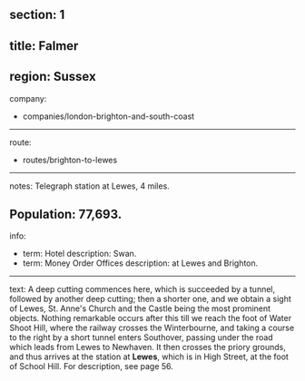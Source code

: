 section: 1
----
title: Falmer
----
region: Sussex
----
company:
- companies/london-brighton-and-south-coast
----
route:
- routes/brighton-to-lewes
----
notes: Telegraph station at Lewes, 4 miles.

Population: 77,693.
----
info:
- term: Hotel
  description: Swan.
- term: Money Order Offices
  description: at Lewes and Brighton.
----
text: A deep cutting commences here, which is succeeded by a tunnel, followed by another deep cutting; then a shorter one, and we obtain a sight of Lewes, St. Anne's Church and the Castle being the most prominent objects. Nothing remarkable occurs after this till we reach the foot of Water Shoot Hill, where the railway crosses the Winterbourne, and taking a course to the right by a short tunnel enters Southover, passing under the road which leads from Lewes to Newhaven. It then crosses the priory grounds, and thus arrives at the station at **Lewes**, which is in High Street, at the foot of School Hill. For description, see page 56.

